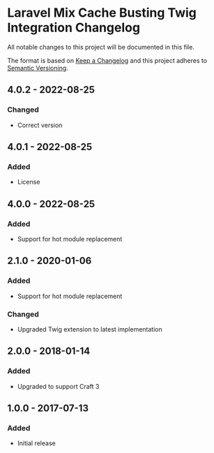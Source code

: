 # Laravel Mix Cache Busting Twig Integration Changelog

All notable changes to this project will be documented in this file.

The format is based on [Keep a Changelog](http://keepachangelog.com/) and this project adheres to [Semantic Versioning](http://semver.org/).

## 4.0.2 - 2022-08-25
### Changed
- Correct version

## 4.0.1 - 2022-08-25
### Added
- License

## 4.0.0 - 2022-08-25
### Added
- Support for hot module replacement

## 2.1.0 - 2020-01-06
### Added
- Support for hot module replacement

### Changed
- Upgraded Twig extension to latest implementation

## 2.0.0 - 2018-01-14
### Added
- Upgraded to support Craft 3

## 1.0.0 - 2017-07-13
### Added
- Initial release

